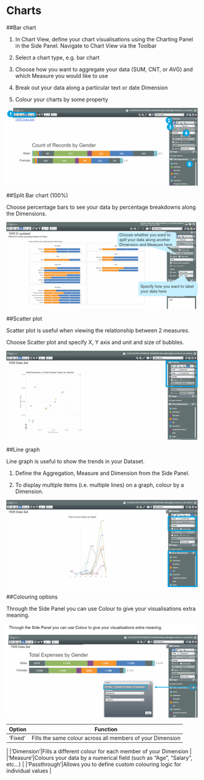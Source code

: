 # Charts

##Bar chart

1. In Chart View, define your chart visualisations using the Charting Panel in the Side Panel.
Navigate to Chart View via the Toolbar

2. Select a chart type, e.g. bar chart

3. Choose how you want to aggregate your data (SUM, CNT, or AVG) and which Measure you would like to use

4. Break out your data along a particular text or date Dimension

5. Colour your charts by some property

![](5-006.barchart.png)

##Split Bar chart (100%) 

Choose percentage bars to see your data by percentage breakdowns along the Dimensions.

![](5-007.splitbarchart.png)

##Scatter plot

Scatter plot is useful when viewing the relationship between 2 measures.

Choose Scatter plot and specify X, Y axis and unit and size of bubbles. 

![](5-008.scatterplot.png)

##Line graph 

Line graph is useful to show the trends in your Dataset.

1. Define the Aggregation, Measure and Dimension from the Side Panel. 

2. To display multiple items (i.e. multiple lines) on a graph, colour by a Dimension.

![](5-009.linegraph.png)

##Colouring options

Through the Side Panel you can use Colour to give your visualisations extra meaning.

![](5-010.colouringoptions.png)

| Option | Function |
| -- | -- |
| ‘Fixed’|Fills the same colour across all members of your Dimension
|
|‘Dimension’|Fills a different colour for each member of your Dimension
|
|‘Measure’|Colours your data by a numerical field (such as “Age”, “Salary”, etc…) 
|
|‘Passthrough’|Allows you to define custom colouring logic for individual values
|


